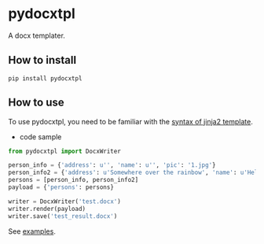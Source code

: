 
# pydocxtpl
A docx templater. 
 
## How to install

```shell
pip install pydocxtpl
```

## How to use

To use pydocxtpl, you need to be familiar with the [syntax of jinja2 template](https://jinja.palletsprojects.com/). 

*   code sample
```python
from pydocxtpl import DocxWriter

person_info = {'address': u'', 'name': u'', 'pic': '1.jpg'}
person_info2 = {'address': u'Somewhere over the rainbow', 'name': u'Hello Wizard', 'pic': '0.jpg'}
persons = [person_info, person_info2]
payload = {'persons': persons}

writer = DocxWriter('test.docx')
writer.render(payload)
writer.save('test_result.docx')
```

See [examples](https://github.com/zhangyu836/python-docx-templater/tree/main/examples).
